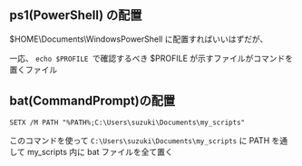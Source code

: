 ## ps1(PowerShell) の配置

$HOME\Documents\WindowsPowerShell に配置すればいいはずだが、

一応、 `echo $PROFILE `で確認するべき
$PROFILE が示すファイルがコマンドを置くファイル

## bat(CommandPrompt)の配置

```
SETX /M PATH "%PATH%;C:\Users\suzuki\Documents\my_scripts"
```

このコマンドを使って `C:\Users\suzuki\Documents\my_scripts` に PATH を通して my_scripts 内に bat ファイルを全て置く
